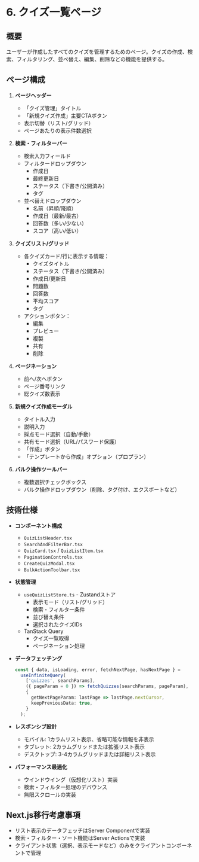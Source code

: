 # 6. クイズ一覧ページ

## 概要

ユーザーが作成したすべてのクイズを管理するためのページ。クイズの作成、検索、フィルタリング、並べ替え、編集、削除などの機能を提供する。

## ページ構成

1. **ページヘッダー**

   - 「クイズ管理」タイトル
   - 「新規クイズ作成」主要CTAボタン
   - 表示切替（リスト/グリッド）
   - ページあたりの表示件数選択

2. **検索・フィルターバー**

   - 検索入力フィールド
   - フィルタードロップダウン
     - 作成日
     - 最終更新日
     - ステータス（下書き/公開済み）
     - タグ
   - 並べ替えドロップダウン
     - 名前（昇順/降順）
     - 作成日（最新/最古）
     - 回答数（多い/少ない）
     - スコア（高い/低い）

3. **クイズリスト/グリッド**

   - 各クイズカード/行に表示する情報：
     - クイズタイトル
     - ステータス（下書き/公開済み）
     - 作成日/更新日
     - 問題数
     - 回答数
     - 平均スコア
     - タグ
   - アクションボタン：
     - 編集
     - プレビュー
     - 複製
     - 共有
     - 削除

4. **ページネーション**

   - 前へ/次へボタン
   - ページ番号リンク
   - 総クイズ数表示

5. **新規クイズ作成モーダル**

   - タイトル入力
   - 説明入力
   - 採点モード選択（自動/手動）
   - 共有モード選択（URL/パスワード保護）
   - 「作成」ボタン
   - 「テンプレートから作成」オプション（プロプラン）

6. **バルク操作ツールバー**
   - 複数選択チェックボックス
   - バルク操作ドロップダウン（削除、タグ付け、エクスポートなど）

## 技術仕様

- **コンポーネント構成**

  - `QuizListHeader.tsx`
  - `SearchAndFilterBar.tsx`
  - `QuizCard.tsx` / `QuizListItem.tsx`
  - `PaginationControls.tsx`
  - `CreateQuizModal.tsx`
  - `BulkActionToolbar.tsx`

- **状態管理**

  - `useQuizListStore.ts` - Zustandストア
    - 表示モード（リスト/グリッド）
    - 検索・フィルター条件
    - 並び替え条件
    - 選択されたクイズIDs
  - TanStack Query
    - クイズ一覧取得
    - ページネーション処理

- **データフェッチング**

  ```typescript
  const { data, isLoading, error, fetchNextPage, hasNextPage } =
    useInfiniteQuery(
      ['quizzes', searchParams],
      ({ pageParam = 0 }) => fetchQuizzes(searchParams, pageParam),
      {
        getNextPageParam: lastPage => lastPage.nextCursor,
        keepPreviousData: true,
      }
    );
  ```

- **レスポンシブ設計**

  - モバイル: 1カラムリスト表示、省略可能な情報を非表示
  - タブレット: 2カラムグリッドまたは拡張リスト表示
  - デスクトップ: 3-4カラムグリッドまたは詳細リスト表示

- **パフォーマンス最適化**
  - ウインドウイング（仮想化リスト）実装
  - 検索・フィルター処理のデバウンス
  - 無限スクロールの実装

## Next.js移行考慮事項

- リスト表示のデータフェッチはServer Componentで実装
- 検索・フィルター・ソート機能はServer Actionsで実装
- クライアント状態（選択、表示モードなど）のみをクライアントコンポーネントで管理
